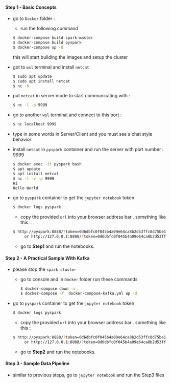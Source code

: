 #### Step 1 - Basic Concepts

- go to `Docker` folder :

  -  run the following command

    ```bash
    $ docker-compose build spark-master
    $ docker-compose build pyspark
    $ docker-compose up -d
    ```
    
    this will start building the Images and setup the cluster

- got to `wsl` terminal and install `netcat`

  ```bash
  $ sudo apt update
  $ sudo apt install netcat
  $ nc -h
  ```

- put `netcat` in server mode to start communicating with :

  ```bash
  $ nc -l -p 9999
  ```

- go to  another `wsl` terminal and connect to this port :

  ```bash
  $ nc localhost 9999
  ```

- type in some words in Server/Client and you must see a chat style behavior

- install `netcat` in `pyspark` container and run the server with port number : 9999

  ```bash
  $ docker exec -it pyspark bash
  $ apt update
  $ apt install netcat
  $ nc -l -v -p 9999
  Hi
  Hello World
  ```

  

- go to `pyspark` container to get the `jupyter notebook` token

  ```bash
  $ docker logs pyspark
  ```

  - copy the provided `url` into your browser address bar . something like this :

  ```bash
  $ http://pyspark:8888/?token=0d6dbfc0f045b4a09e64ca8b2d53ffc8d75be188d1300494
       or http://127.0.0.1:8888/?token=0d6dbfc0f045b4a09e64ca8b2d53ffc8d75be188d1300494
  
  ```

  - go to **Step1** and run the notebooks.

#### Step 2 - A Practical Sample With Kafka

- please stop the `spark cluster`

  - go to console and in `Docker` folder run these commands

    ```bash
    $ docker-compose down -v
    $ docker-compose -f  docker-compose-kafka.yml up -d 
    ```

- go to `pyspark` container to get the `jupyter notebook` token

  ```bash
  $ docker logs pyspark
  ```

  - copy the provided `url` into your browser address bar . something like this :

  ```bash
  $ http://pyspark:8888/?token=0d6dbfc0f045b4a09e64ca8b2d53ffc8d75be188d1300494
       or http://127.0.0.1:8888/?token=0d6dbfc0f045b4a09e64ca8b2d53ffc8d75be188d1300494
  
  ```

  - go to **Step2** and run the notebooks.

#### Step 3 - Sample Data Pipeline

- similar to previous steps,  go to `jupyter notebook` and run the Step3 files





